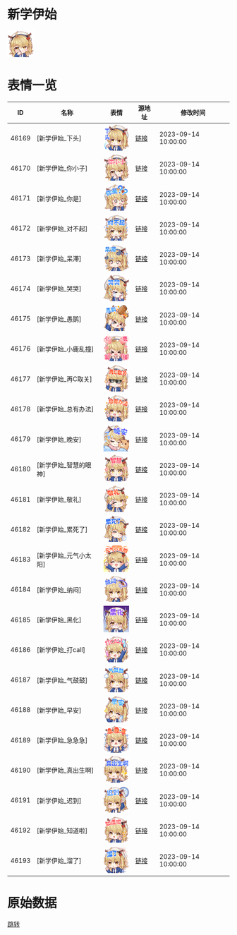 # 新学伊始

<img src="./cover.png" height="60" alt="cover" />

# 表情一览

|ID|名称|表情|源地址|修改时间|
|----|----|----|----|----|
|46169|[新学伊始_下头]|<img src="./pic/046169_%5B新学伊始_下头%5D.png" height="60" alt="下头"/>|[链接](https://i0.hdslb.com/bfs/garb/c06827ed7e415b6e14e9b99b4b27759a3fe3b330.png)|2023-09-14 10:00:00|
|46170|[新学伊始_你小子]|<img src="./pic/046170_%5B新学伊始_你小子%5D.png" height="60" alt="你小子"/>|[链接](https://i0.hdslb.com/bfs/garb/01f7ff7fa201866ca4661e536248fcbc43b11e95.png)|2023-09-14 10:00:00|
|46171|[新学伊始_你是]|<img src="./pic/046171_%5B新学伊始_你是%5D.png" height="60" alt="你是"/>|[链接](https://i0.hdslb.com/bfs/garb/0b65a0b70b89cf6da8a509acffa3380d24acfd92.png)|2023-09-14 10:00:00|
|46172|[新学伊始_对不起]|<img src="./pic/046172_%5B新学伊始_对不起%5D.png" height="60" alt="对不起"/>|[链接](https://i0.hdslb.com/bfs/garb/24fe02f1fb928ac4c415c2f072e8cbad3c4fd9ae.png)|2023-09-14 10:00:00|
|46173|[新学伊始_呆滞]|<img src="./pic/046173_%5B新学伊始_呆滞%5D.png" height="60" alt="呆滞"/>|[链接](https://i0.hdslb.com/bfs/garb/7cc95a542ffa4dea4bd7c84d0c44cde8b935bf13.png)|2023-09-14 10:00:00|
|46174|[新学伊始_哭哭]|<img src="./pic/046174_%5B新学伊始_哭哭%5D.png" height="60" alt="哭哭"/>|[链接](https://i0.hdslb.com/bfs/garb/ec0ebf81ce805bb4ffd42f82e182fb916e5a0892.png)|2023-09-14 10:00:00|
|46175|[新学伊始_愚鹅]|<img src="./pic/046175_%5B新学伊始_愚鹅%5D.png" height="60" alt="愚鹅"/>|[链接](https://i0.hdslb.com/bfs/garb/f9e7fdf3584b6b9525adeae4a07b62e185a845db.png)|2023-09-14 10:00:00|
|46176|[新学伊始_小鹿乱撞]|<img src="./pic/046176_%5B新学伊始_小鹿乱撞%5D.png" height="60" alt="小鹿乱撞"/>|[链接](https://i0.hdslb.com/bfs/garb/ed138b674c47f377969585a6c9455915b0bd2d2a.png)|2023-09-14 10:00:00|
|46177|[新学伊始_再C取关]|<img src="./pic/046177_%5B新学伊始_再C取关%5D.png" height="60" alt="再C取关"/>|[链接](https://i0.hdslb.com/bfs/garb/51408f2b130189f7242cea980f09216f692cde0f.png)|2023-09-14 10:00:00|
|46178|[新学伊始_总有办法]|<img src="./pic/046178_%5B新学伊始_总有办法%5D.png" height="60" alt="总有办法"/>|[链接](https://i0.hdslb.com/bfs/garb/b1c0548642ae8eb1f659e33696d08126c2a7d356.png)|2023-09-14 10:00:00|
|46179|[新学伊始_晚安]|<img src="./pic/046179_%5B新学伊始_晚安%5D.png" height="60" alt="晚安"/>|[链接](https://i0.hdslb.com/bfs/garb/ac871306dbe655703eb2fdd278b6d78f76c232b9.png)|2023-09-14 10:00:00|
|46180|[新学伊始_智慧的眼神]|<img src="./pic/046180_%5B新学伊始_智慧的眼神%5D.png" height="60" alt="智慧的眼神"/>|[链接](https://i0.hdslb.com/bfs/garb/626e67ef03de36e5000501d58f4c779974622b6f.png)|2023-09-14 10:00:00|
|46181|[新学伊始_敬礼]|<img src="./pic/046181_%5B新学伊始_敬礼%5D.png" height="60" alt="敬礼"/>|[链接](https://i0.hdslb.com/bfs/garb/78bbf2aa8dd48f3ad51c21392490b6ef515c4e89.png)|2023-09-14 10:00:00|
|46182|[新学伊始_累死了]|<img src="./pic/046182_%5B新学伊始_累死了%5D.png" height="60" alt="累死了"/>|[链接](https://i0.hdslb.com/bfs/garb/bd841ceedba1708b8aa2bbd54fbb9fae5c06ae9d.png)|2023-09-14 10:00:00|
|46183|[新学伊始_元气小太阳]|<img src="./pic/046183_%5B新学伊始_元气小太阳%5D.png" height="60" alt="元气小太阳"/>|[链接](https://i0.hdslb.com/bfs/garb/a80dd4e12dd8886cc12361fbe3f768c9cd22598f.png)|2023-09-14 10:00:00|
|46184|[新学伊始_纳闷]|<img src="./pic/046184_%5B新学伊始_纳闷%5D.png" height="60" alt="纳闷"/>|[链接](https://i0.hdslb.com/bfs/garb/7161c93057ea0160c0e788ffef51de664750c908.png)|2023-09-14 10:00:00|
|46185|[新学伊始_黑化]|<img src="./pic/046185_%5B新学伊始_黑化%5D.png" height="60" alt="黑化"/>|[链接](https://i0.hdslb.com/bfs/garb/6376ce0013c4ece8396adb01512a1ba436a92388.png)|2023-09-14 10:00:00|
|46186|[新学伊始_打call]|<img src="./pic/046186_%5B新学伊始_打call%5D.png" height="60" alt="打call"/>|[链接](https://i0.hdslb.com/bfs/garb/bb5035428fb9eaef8b73d91468bb042b7fcd9826.png)|2023-09-14 10:00:00|
|46187|[新学伊始_气鼓鼓]|<img src="./pic/046187_%5B新学伊始_气鼓鼓%5D.png" height="60" alt="气鼓鼓"/>|[链接](https://i0.hdslb.com/bfs/garb/c638652635fde1a1de1f25972028e2111906e8cf.png)|2023-09-14 10:00:00|
|46188|[新学伊始_早安]|<img src="./pic/046188_%5B新学伊始_早安%5D.png" height="60" alt="早安"/>|[链接](https://i0.hdslb.com/bfs/garb/a9dbe87f81bfce5524a506b59b81dfcc7aa43a9d.png)|2023-09-14 10:00:00|
|46189|[新学伊始_急急急]|<img src="./pic/046189_%5B新学伊始_急急急%5D.png" height="60" alt="急急急"/>|[链接](https://i0.hdslb.com/bfs/garb/126d108726835a0e4670bc676ef1d715ec8f396b.png)|2023-09-14 10:00:00|
|46190|[新学伊始_真出生啊]|<img src="./pic/046190_%5B新学伊始_真出生啊%5D.png" height="60" alt="真出生啊"/>|[链接](https://i0.hdslb.com/bfs/garb/90ef212f347645e5490f821b3a41daae888dc326.png)|2023-09-14 10:00:00|
|46191|[新学伊始_迟到]|<img src="./pic/046191_%5B新学伊始_迟到%5D.png" height="60" alt="迟到"/>|[链接](https://i0.hdslb.com/bfs/garb/45f0b4a4f6d507d8a1cfd32717ebe6034b8dc386.png)|2023-09-14 10:00:00|
|46192|[新学伊始_知道啦]|<img src="./pic/046192_%5B新学伊始_知道啦%5D.png" height="60" alt="知道啦"/>|[链接](https://i0.hdslb.com/bfs/garb/be098c21e3cd1b989e4d9266bf025808a818a7e7.png)|2023-09-14 10:00:00|
|46193|[新学伊始_溜了]|<img src="./pic/046193_%5B新学伊始_溜了%5D.png" height="60" alt="溜了"/>|[链接](https://i0.hdslb.com/bfs/garb/d2d97e61e0559cc584065794cf8644376a73a87e.png)|2023-09-14 10:00:00|

# 原始数据

[跳转](./raw.json)

